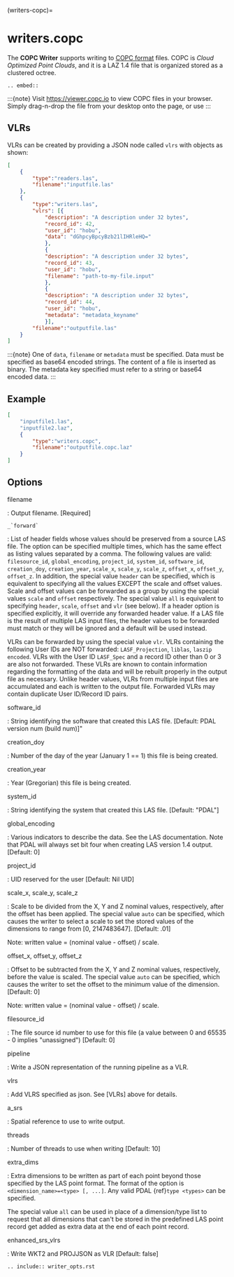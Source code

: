 (writers-copc)=

# writers.copc

The **COPC Writer** supports writing to [COPC format] files. COPC
is *Cloud Optimized Point Clouds*, and it is a LAZ 1.4 file that is
organized stored as a clustered octree.

```{eval-rst}
.. embed::

```

:::{note}
Visit <https://viewer.copc.io> to view COPC files in your browser.
Simply drag-n-drop the file from your desktop onto the page,
or use
:::

## VLRs

VLRs can be created by providing a JSON node called `vlrs` with objects
as shown:

```json
[
    {
        "type":"readers.las",
        "filename":"inputfile.las"
    },
    {
        "type":"writers.las",
        "vlrs": [{
            "description": "A description under 32 bytes",
            "record_id": 42,
            "user_id": "hobu",
            "data": "dGhpcyBpcyBzb21lIHRleHQ="
            },
            {
            "description": "A description under 32 bytes",
            "record_id": 43,
            "user_id": "hobu",
            "filename": "path-to-my-file.input"
            },
            {
            "description": "A description under 32 bytes",
            "record_id": 44,
            "user_id": "hobu",
            "metadata": "metadata_keyname"
            }],
        "filename":"outputfile.las"
    }
]
```

:::{note}
One of `data`, `filename` or `metadata` must be specified. Data must be
specified as base64 encoded strings. The content of a file is inserted as
binary. The metadata key specified must refer to a string or base64 encoded data.
:::

## Example

```json
[
    "inputfile1.las",
    "inputfile2.laz",
    {
        "type":"writers.copc",
        "filename":"outputfile.copc.laz"
    }
]
```

## Options

filename

: Output filename.  \[Required\]

`` _`forward` ``

: List of header fields whose values should be preserved from a source
  LAS file.  The option can be specified multiple times, which has the same effect as
  listing values separated by a comma.  The following values are valid:
  `filesource_id`, `global_encoding`, `project_id`, `system_id`, `software_id`,
  `creation_doy`, `creation_year`, `scale_x`, `scale_y`, `scale_z`,
  `offset_x`, `offset_y`, `offset_z`.  In addition, the special value `header`
  can be specified, which is equivalent to specifying all the values EXCEPT the scale and
  offset values.  Scale and offset values can be forwarded as a group by
  using the special values `scale` and `offset` respectively.  The special
  value `all` is equivalent to specifying `header`, `scale`, `offset` and
  `vlr` (see below).  If a header option is specified explicitly, it will override
  any forwarded header value.
  If a LAS file is the result of multiple LAS input files, the header values
  to be forwarded must match or they will be ignored and a default will
  be used instead.

  VLRs can be forwarded by using the special value `vlr`.  VLRs containing
  the following User IDs are NOT forwarded: `LASF_Projection`,
  `liblas`, `laszip encoded`.  VLRs with the User ID `LASF_Spec` and
  a record ID other than 0 or 3 are also not forwarded.  These VLRs are known
  to contain information regarding the formatting of the data and will be rebuilt
  properly in the output file as necessary.  Unlike header values, VLRs from multiple
  input files are accumulated and each is written to the output file.  Forwarded
  VLRs may contain duplicate User ID/Record ID pairs.

software_id

: String identifying the software that created this LAS file.
  \[Default: PDAL version num (build num)\]"

creation_doy

: Number of the day of the year (January 1 == 1) this file is being created.

creation_year

: Year (Gregorian) this file is being created.

system_id

: String identifying the system that created this LAS file. \[Default: "PDAL"\]

global_encoding

: Various indicators to describe the data.  See the LAS documentation.  Note
  that PDAL will always set bit four when creating LAS version 1.4 output.
  \[Default: 0\]

project_id

: UID reserved for the user \[Default: Nil UID\]

scale_x, scale_y, scale_z

: Scale to be divided from the X, Y and Z nominal values, respectively, after
  the offset has been applied.  The special value `auto` can be specified,
  which causes the writer to select a scale to set the stored values of the
  dimensions to range from \[0, 2147483647\].  \[Default: .01\]

  Note: written value = (nominal value - offset) / scale.

offset_x, offset_y, offset_z

: Offset to be subtracted from the X, Y and Z nominal values, respectively,
  before the value is scaled.  The special value `auto` can be specified,
  which causes the writer to set the offset to the minimum value of the
  dimension.  \[Default: 0\]

  Note: written value = (nominal value - offset) / scale.

filesource_id

: The file source id number to use for this file (a value between
  0 and 65535 - 0 implies "unassigned") \[Default: 0\]

pipeline

: Write a JSON representation of the running pipeline as a VLR.

vlrs

: Add VLRS specified as json. See [VLRs] above for details.

a_srs

: Spatial reference to use to write output.

threads

: Number of threads to use when writing \[Default: 10\]

extra_dims

: Extra dimensions to be written as part of each point beyond those specified
  by the LAS point format.  The format of the option is
  `<dimension_name>=<type> [, ...]`.  Any valid PDAL {ref}`type <types>`
  can be specified.

  The special value `all` can be used in place of a dimension/type list
  to request that all dimensions that can't be stored in the predefined
  LAS point record get added as extra data at the end of each point record.

enhanced_srs_vlrs

: Write WKT2 and PROJJSON as VLR \[Default: false\]

```{eval-rst}
.. include:: writer_opts.rst
```

[copc format]: https://copc.io/
